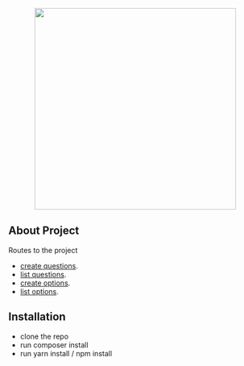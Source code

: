 <p align="center"><a href="https://laravel.com" target="_blank"><img src="https://raw.githubusercontent.com/laravel/art/master/logo-lockup/5%20SVG/2%20CMYK/1%20Full%20Color/laravel-logolockup-cmyk-red.svg" width="400"></a></p>

## About Project

Routes to the project

-   [create questions](/questions/create).
-   [list questions](/questions).
-   [create options](/options/create).
-   [list options](/options).

## Installation

-   clone the repo
-   run composer install
-   run yarn install / npm install

